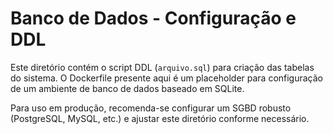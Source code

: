 # Banco de Dados - Configuração e DDL

Este diretório contém o script DDL (`arquivo.sql`) para criação das tabelas do sistema.
O Dockerfile presente aqui é um placeholder para configuração de um ambiente de banco de dados baseado em SQLite.

Para uso em produção, recomenda-se configurar um SGBD robusto (PostgreSQL, MySQL, etc.) e ajustar este diretório conforme necessário.
